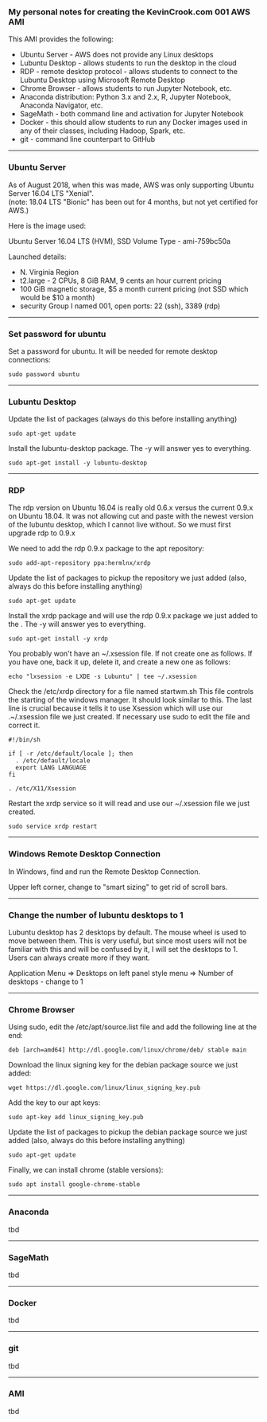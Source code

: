 ### My personal notes for creating the KevinCrook.com 001 AWS AMI

This AMI provides the following:

* Ubuntu Server - AWS does not provide any Linux desktops
* Lubuntu Desktop - allows students to run the desktop in the cloud
* RDP - remote desktop protocol - allows students to connect to the Lubuntu Desktop using Microsoft Remote Desktop
* Chrome Browser - allows students to run Jupyter Notebook, etc.
* Anaconda distribution: Python 3.x and 2.x, R, Jupyter Notebook, Anaconda Navigator, etc.
* SageMath - both command line and activation for Jupyter Notebook
* Docker - this should allow students to run any Docker images used in any of their classes, including Hadoop, Spark, etc.
* git - command line counterpart to GitHub

---
### Ubuntu Server

As of August 2018, when this was made, AWS was only supporting Ubuntu Server 16.04 LTS "Xenial".  
(note: 18.04 LTS "Bionic" has been out for 4 months, but not yet certified for AWS.)

Here is the image used:

Ubuntu Server 16.04 LTS (HVM), SSD Volume Type - ami-759bc50a

Launched details:
* N. Virginia Region
* t2.large - 2 CPUs, 8 GiB RAM, 9 cents an hour current pricing
* 100 GiB magnetic storage, $5 a month current pricing (not SSD which would be $10 a month)
* security Group I named 001, open ports: 22 (ssh), 3389 (rdp)

---
### Set password for ubuntu

Set a password for ubuntu.  It will be needed for remote desktop connections:
```
sudo password ubuntu
```

---
### Lubuntu Desktop

Update the list of packages (always do this before installing anything)
```
sudo apt-get update
```

Install the lubuntu-desktop package.  The -y will answer yes to everything.
```
sudo apt-get install -y lubuntu-desktop
```

---
### RDP

The rdp version on Ubuntu 16.04 is really old 0.6.x versus the current 0.9.x on Ubuntu 18.04.  It was not allowing cut and paste with the newest version of the lubuntu desktop, which I cannot live without.  So we must first upgrade rdp to 0.9.x

We need to add the rdp 0.9.x package to the apt repository:
```
sudo add-apt-repository ppa:hermlnx/xrdp
```

Update the list of packages to pickup the repository we just added (also, always do this before installing anything)
```
sudo apt-get update
```

Install the xrdp package and will use the rdp 0.9.x package we just added to the .  The -y will answer yes to everything.
```
sudo apt-get install -y xrdp
```

You probably won't have an ~/.xsession file.  If not create one as follows.  If you have one, back it up, delete it, and create a new one as follows:
```
echo "lxsession -e LXDE -s Lubuntu" | tee ~/.xsession
```

Check the /etc/xrdp directory for a file named startwm.sh  This file controls the starting of the windows manager.  It should look similar to this.  The last line is crucial because it tells it to use Xsession which will use our .~/.xsession file we just created.  If necessary use sudo to edit the file and correct it.
```
#!/bin/sh

if [ -r /etc/default/locale ]; then
  . /etc/default/locale
  export LANG LANGUAGE
fi

. /etc/X11/Xsession
```

Restart the xrdp service so it will read and use our ~/.xsession file we just created.
```
sudo service xrdp restart
```

---
### Windows Remote Desktop Connection

In Windows, find and run the Remote Desktop Connection.

Upper left corner, change to "smart sizing" to get rid of scroll bars.

---
### Change the number of lubuntu desktops to 1

Lubuntu desktop has 2 desktops by default.  The mouse wheel is used to move between them.  This is very useful, but since most users will not be familiar with this and will be confused by it, I will set the desktops to 1.  Users can always create more if they want.

Application Menu => Desktops on left panel style menu => Number of desktops - change to 1

---
### Chrome Browser

Using sudo, edit the /etc/apt/source.list file and add the following line at the end:
```
deb [arch=amd64] http://dl.google.com/linux/chrome/deb/ stable main
```

Download the linux signing key for the debian package source we just added:
```
wget https://dl.google.com/linux/linux_signing_key.pub
```

Add the key to our apt keys:
```
sudo apt-key add linux_signing_key.pub
```

Update the list of packages to pickup the debian package source we just added (also, always do this before installing anything)
```
sudo apt-get update
```

Finally, we can install chrome (stable versions):
```
sudo apt install google-chrome-stable
```

---
### Anaconda 

tbd

---
### SageMath

tbd

---
### Docker

tbd

--- 
### git 

tbd

---
### AMI

tbd
